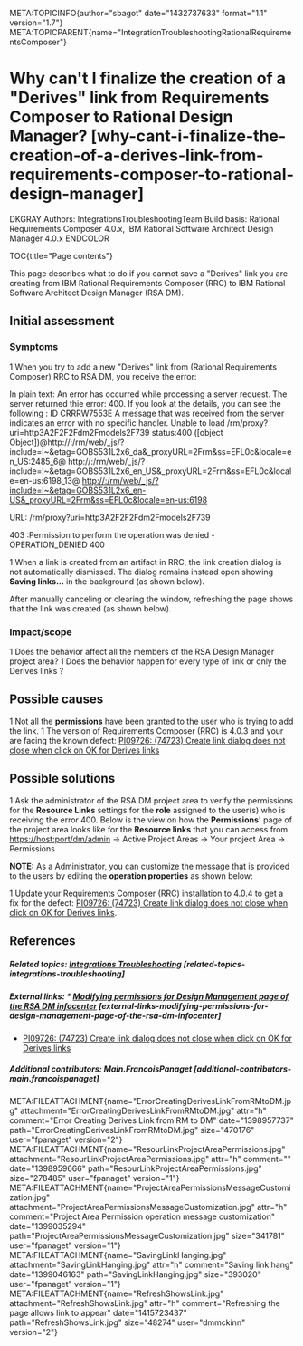 META:TOPICINFO{author="sbagot" date="1432737633" format="1.1"
version="1.7"}
META:TOPICPARENT{name="IntegrationTroubleshootingRationalRequirementsComposer"}

# Why can't I finalize the creation of a "Derives" link from Requirements Composer to Rational Design Manager? [why-cant-i-finalize-the-creation-of-a-derives-link-from-requirements-composer-to-rational-design-manager]

DKGRAY Authors: IntegrationsTroubleshootingTeam Build basis: Rational
Requirements Composer 4.0.x, IBM Rational Software Architect Design
Manager 4.0.x ENDCOLOR

TOC{title="Page contents"}

This page describes what to do if you cannot save a "Derives" link you
are creating from IBM Rational Requirements Composer (RRC) to IBM
Rational Software Architect Design Manager (RSA DM).

## Initial assessment

### Symptoms

1 When you try to add a new "Derives" link from (Rational Requirements
Composer) RRC to RSA DM, you receive the error:

In plain text: An error has occurred while processing a server request.
The server returned thie error: 400. If you look at the details, you can
see the following : ID CRRRW7553E A message that was received from the
server indicates an error with no specific handler. Unable to load
/rm/proxy?uri=http3A2F2F2Fdm2Fmodels2F739 status:400 (\[object
Object\])@http://:/rm/web/\_js/?include=I\~&etag=GOBS531L2x6_da&\_proxyURL=2Frm&ss=EFL0c&locale=en_US:2485_6@
http://:/rm/web/\_js/?include=I\~&etag=GOBS531L2x6_en_US&\_proxyURL=2Frm&ss=EFL0c&locale=en-us:6198_13@
<http://:/rm/web/_js/?include=I~&etag=GOBS531L2x6_en-US&_proxyURL=2Frm&ss=EFL0c&locale=en-us:6198>

URL: /rm/proxy?uri=http3A2F2F2Fdm2Fmodels2F739

403 :Permission to perform the operation was denied - OPERATION_DENIED
400

1 When a link is created from an artifact in RRC, the link creation
dialog is not automatically dismissed. The dialog remains instead open
showing **Saving links...** in the background (as shown below).

After manually canceling or clearing the window, refreshing the page
shows that the link was created (as shown below).

### Impact/scope

1 Does the behavior affect all the members of the RSA Design Manager
project area? 1 Does the behavior happen for every type of link or only
the Derives links ?

## Possible causes

1 Not all the **permissions** have been granted to the user who is
trying to add the link. 1 The version of Requirements Composer (RRC) is
4.0.3 and your are facing the known defect: [PI09726: (74723) Create
link dialog does not close when click on OK for Derives
links](http://www.ibm.com/support/docview.wss?uid=swg1PI09726)

## Possible solutions

1 Ask the administrator of the RSA DM project area to verify the
permissions for the **Resource Links** settings for the **role**
assigned to the user(s) who is receiving the error 400. Below is the
view on how the **Permissions'** page of the project area looks like for
the **Resource links** that you can access from
[https://host:port/dm/admin](https://host:port/dm/admin) -\> Active
Project Areas -\> Your project Area -\> Permissions

**NOTE:** As a Administrator, you can customize the message that is
provided to the users by editing the **operation properties** as shown
below:

1 Update your Requirements Composer (RRC) installation to 4.0.4 to get a
fix for the defect: [PI09726: (74723) Create link dialog does not close
when click on OK for Derives
links](http://www.ibm.com/support/docview.wss?uid=swg1PI09726).

## References

##### Related topics: [Integrations Troubleshooting](https://jazz.net/wiki/bin/view/Deployment/IntegrationsTroubleshooting) [related-topics-integrations-troubleshooting]

##### External links: \* [Modifying permissions for Design Management page of the RSA DM infocenter](http://pic.dhe.ibm.com/infocenter/rdmhelp/v4/index.jsp?topic=2Fcom.ibm.dm.admin.doc2Ftopics2Ft_linking_projperm.html) [external-links-modifying-permissions-for-design-management-page-of-the-rsa-dm-infocenter]

-   [PI09726: (74723) Create link dialog does not close when click on OK
    for Derives
    links](http://www.ibm.com/support/docview.wss?uid=swg1PI09726)

##### Additional contributors: Main.FrancoisPanaget [additional-contributors-main.francoispanaget]

META:FILEATTACHMENT{name="ErrorCreatingDerivesLinkFromRMtoDM.jpg"
attachment="ErrorCreatingDerivesLinkFromRMtoDM.jpg" attr="h"
comment="Error Creating Derives Link from RM to DM" date="1398957737"
path="ErrorCreatingDerivesLinkFromRMtoDM.jpg" size="470176"
user="fpanaget" version="2"}
META:FILEATTACHMENT{name="ResourLinkProjectAreaPermissions.jpg"
attachment="ResourLinkProjectAreaPermissions.jpg" attr="h" comment=""
date="1398959666" path="ResourLinkProjectAreaPermissions.jpg"
size="278485" user="fpanaget" version="1"}
META:FILEATTACHMENT{name="ProjectAreaPermissionsMessageCustomization.jpg"
attachment="ProjectAreaPermissionsMessageCustomization.jpg" attr="h"
comment="Project Area Permission operation message customization"
date="1399035294" path="ProjectAreaPermissionsMessageCustomization.jpg"
size="341781" user="fpanaget" version="1"}
META:FILEATTACHMENT{name="SavingLinkHanging.jpg"
attachment="SavingLinkHanging.jpg" attr="h" comment="Saving link hang"
date="1399046163" path="SavingLinkHanging.jpg" size="393020"
user="fpanaget" version="1"}
META:FILEATTACHMENT{name="RefreshShowsLink.jpg"
attachment="RefreshShowsLink.jpg" attr="h" comment="Refreshing the page
allows link to appear" date="1415723437" path="RefreshShowsLink.jpg"
size="48274" user="dmmckinn" version="2"}

